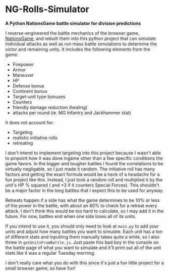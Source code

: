 # NG-Rolls-Simulator
**A Python NationsGame battle simulator for division predictions**

I reverse-engineered the battle mechanics of the browser game, [NationsGame](https://www.Nationsgame.net), and rebuilt them into this python project that can simulate individual attacks as well as run mass battle simulations to determine the victor and remaining units.  It includes the following elements from the game:
* Firepower
* Armor
* Maneuver
* HP
* Defense bonus
* Continent bonus
* Target-unit type bonuses
* Counters
* friendly damage reduction (healing)
* attacks per round (ie. MG Infantry and Jackhammer stat)

It does not account for:
* Targeting
* realistic initiative rolls
* retreating

I don't intend to implement targeting into this project because I wasn't able to pinpoint how it was done ingame other than a few specific conditions the game favors.  In the bigger and tougher battles I found the correlations to be virtually negligable, so I just made it random.
The initiative roll has many factors and getting the exact formula would be a heck of a headache for a fun project like this.  Instead, I just took a random roll and multiplied it by the unit's HP % squared ( and *3 if it counters Special Forces).  This shouldn't be a major factor in the long battles that I expect this to be used for anyway.

Retreats happen if a side has what the game determines to be 10% or less of the power in the battle, with about an 80% to check for a retreat every attack.  I don't think this would be too hard to calculate, so I may add it in the future.  For now, battles end when one side loses all of its units.


If you intend to use it, you should only need to look at `main.py` to add your units and adjust how many battles you want to simulate.  Each unit has a ton of different stats and inputting them manually takes quite a while, so I also threw in `getUnitsFromBattle.js`.  Just paste this bad boy in the console on the battle page of what you want to simulate and it'll print out all of the unit stats like it was a regular Tuesday morning.

I don't really care what you do with this since it's just a fun little project for a small browser game, so have fun!
